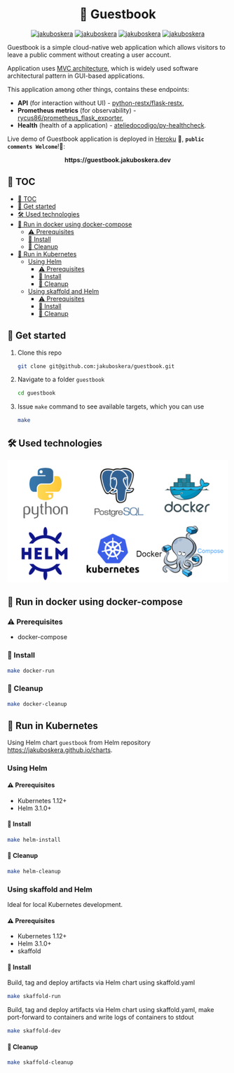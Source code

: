 <div align="center">
    <h1>📘 Guestbook</h1>
    <a href="https://github.com/jakuboskera/guestbook/actions"><img alt="jakuboskera" src="https://img.shields.io/github/workflow/status/jakuboskera/guestbook/tagged-release?logo=github"></a>
    <a href="https://github.com/jakuboskera/guestbook/releases"><img alt="jakuboskera" src="https://img.shields.io/github/v/release/jakuboskera/guestbook?logo=docker"></a>
    <a href="https://hub.docker.com/repository/docker/jakuboskera/guestbook"><img alt="jakuboskera" src="https://img.shields.io/docker/pulls/jakuboskera/guestbook?logo=docker"></a>
    <a href="https://opensource.org/licenses/Apache-2.0"><img alt="jakuboskera" src="https://img.shields.io/badge/License-Apache%202.0-blue.svg"></a>
</div>

Guestbook is a simple cloud-native web application which allows visitors to
leave a public comment without creating a user account.

Application uses
[MVC architecture](https://www.giacomodebidda.com/posts/mvc-pattern-in-python-introduction-and-basicmodel/),
which is widely used software architectural pattern in GUI-based applications.

This application among other things, contains these endpoints:
- **API** (for interaction without UI) - [python-restx/flask-restx](https://github.com/python-restx/flask-restx),
- **Prometheus metrics** (for observability) - [rycus86/prometheus_flask_exporter](https://github.com/rycus86/prometheus_flask_exporter),
- **Health** (health of a application) - [ateliedocodigo/py-healthcheck](https://github.com/ateliedocodigo/py-healthcheck).

Live demo of Guestbook application is deployed in
[Heroku](http://heroku.com) 🚀, **`public comments Welcome`**!🤗:

<p align="center">
    <b>https://guestbook.jakuboskera.dev</b>
</p>

## 📖 TOC

- [📖 TOC](#-toc)
- [🏁 Get started](#-get-started)
- [🛠 Used technologies](#-used-technologies)
- [🎉 Run in docker using docker-compose](#-run-in-docker-using-docker-compose)
  - [⚠️ Prerequisites](#️-prerequisites)
  - [🚀 Install](#-install)
  - [🧹 Cleanup](#-cleanup)
- [🎉 Run in Kubernetes](#-run-in-kubernetes)
  - [Using Helm](#using-helm)
    - [⚠️ Prerequisites](#️-prerequisites-1)
    - [🚀 Install](#-install-1)
    - [🧹 Cleanup](#-cleanup-1)
  - [Using skaffold and Helm](#using-skaffold-and-helm)
    - [⚠️ Prerequisites](#️-prerequisites-2)
    - [🚀 Install](#-install-2)
    - [🧹 Cleanup](#-cleanup-2)

## 🏁 Get started

1. Clone this repo

    ```bash
    git clone git@github.com:jakuboskera/guestbook.git
    ```

1. Navigate to a folder `guestbook`

    ```bash
    cd guestbook
    ```

1. Issue `make` command to see available targets, which you can use

    ```bash
    make
    ```
## 🛠 Used technologies

<div align="center">
    <img src="./used_technologies.png">
</div>

## 🎉 Run in docker using docker-compose

### ⚠️ Prerequisites
- docker-compose

### 🚀 Install

```bash
make docker-run
```

### 🧹 Cleanup

```bash
make docker-cleanup
```

## 🎉 Run in Kubernetes

Using Helm chart `guestbook` from Helm repository <https://jakuboskera.github.io/charts>.

### Using Helm
#### ⚠️ Prerequisites
- Kubernetes 1.12+
- Helm 3.1.0+

#### 🚀 Install

```bash
make helm-install
```
#### 🧹 Cleanup

```bash
make helm-cleanup
```

### Using skaffold and Helm

Ideal for local Kubernetes development.

#### ⚠️ Prerequisites
- Kubernetes 1.12+
- Helm 3.1.0+
- skaffold

#### 🚀 Install

Build, tag and deploy artifacts via Helm chart using skaffold.yaml

```bash
make skaffold-run
```

Build, tag and deploy artifacts via Helm chart using skaffold.yaml,
make port-forward to containers and write logs of containers to stdout

```bash
make skaffold-dev
```

#### 🧹 Cleanup

```bash
make skaffold-cleanup
```
